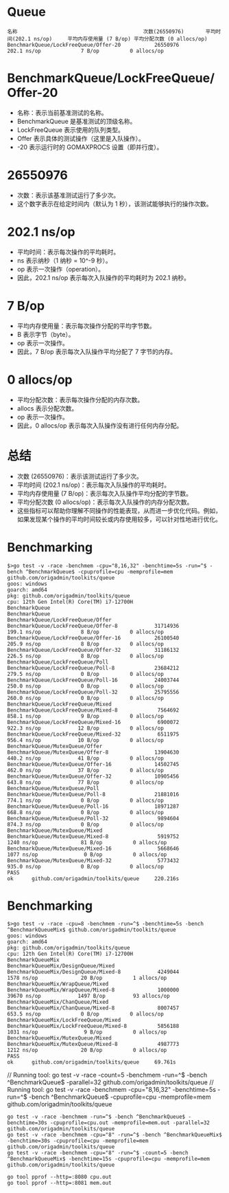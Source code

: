 # Queue

```
名称                                         次数(26550976)       平均时间(202.1 ns/op)     平均内存使用量 (7 B/op) 平均分配次数 (0 allocs/op)
BenchmarkQueue/LockFreeQueue/Offer-20           26550976               202.1 ns/op             7 B/op          0 allocs/op
```
# BenchmarkQueue/LockFreeQueue/Offer-20
- 名称：表示当前基准测试的名称。
- BenchmarkQueue 是基准测试的顶级名称。
- LockFreeQueue 表示使用的队列类型。
- Offer 表示具体的测试操作（这里是入队操作）。
- -20 表示运行时的 GOMAXPROCS 设置（即并行度）。
# 26550976
- 次数：表示该基准测试运行了多少次。
- 这个数字表示在给定时间内（默认为 1 秒），该测试能够执行的操作次数。
# 202.1 ns/op
- 平均时间：表示每次操作的平均耗时。
- ns 表示纳秒（1 纳秒 = 10^-9 秒）。
- op 表示一次操作（operation）。
- 因此，202.1 ns/op 表示每次入队操作的平均耗时为 202.1 纳秒。
# 7 B/op
- 平均内存使用量：表示每次操作分配的平均字节数。
- B 表示字节（byte）。
- op 表示一次操作。
- 因此，7 B/op 表示每次入队操作平均分配了 7 字节的内存。
# 0 allocs/op
- 平均分配次数：表示每次操作分配的内存次数。
- allocs 表示分配次数。
- op 表示一次操作。
- 因此，0 allocs/op 表示每次入队操作没有进行任何内存分配。
# 总结
- 次数 (26550976)：表示该测试运行了多少次。
- 平均时间 (202.1 ns/op)：表示每次入队操作的平均耗时。
- 平均内存使用量 (7 B/op)：表示每次入队操作平均分配的字节数。
- 平均分配次数 (0 allocs/op)：表示每次入队操作的内存分配次数。
- 这些指标可以帮助你理解不同操作的性能表现，从而进一步优化代码。例如，如果发现某个操作的平均时间较长或内存使用较多，可以针对性地进行优化。

# Benchmarking
```
$>go test -v -race -benchmem -cpu="8,16,32" -benchtime=5s -run=^$ -bench ^BenchmarkQueue$ -cpuprofile=cpu -memprofile=mem github.com/origadmin/toolkits/queue
goos: windows
goarch: amd64
pkg: github.com/origadmin/toolkits/queue
cpu: 12th Gen Intel(R) Core(TM) i7-12700H
BenchmarkQueue
BenchmarkQueue
BenchmarkQueue/LockFreeQueue/Offer
BenchmarkQueue/LockFreeQueue/Offer-8            31714936               199.1 ns/op             8 B/op          0 allocs/op
BenchmarkQueue/LockFreeQueue/Offer-16           26100540               205.9 ns/op             8 B/op          0 allocs/op
BenchmarkQueue/LockFreeQueue/Offer-32           31186132               226.5 ns/op             8 B/op          0 allocs/op
BenchmarkQueue/LockFreeQueue/Poll
BenchmarkQueue/LockFreeQueue/Poll-8             23684212               279.5 ns/op             0 B/op          0 allocs/op
BenchmarkQueue/LockFreeQueue/Poll-16            24003744               250.0 ns/op             0 B/op          0 allocs/op
BenchmarkQueue/LockFreeQueue/Poll-32            25795556               260.0 ns/op             0 B/op          0 allocs/op
BenchmarkQueue/LockFreeQueue/Mixed
BenchmarkQueue/LockFreeQueue/Mixed-8             7564692               858.1 ns/op             9 B/op          0 allocs/op
BenchmarkQueue/LockFreeQueue/Mixed-16            6900072               922.3 ns/op            12 B/op          0 allocs/op
BenchmarkQueue/LockFreeQueue/Mixed-32            6511975               956.4 ns/op            10 B/op          0 allocs/op
BenchmarkQueue/MutexQueue/Offer
BenchmarkQueue/MutexQueue/Offer-8               13904630               440.2 ns/op            41 B/op          0 allocs/op
BenchmarkQueue/MutexQueue/Offer-16              14502745               462.0 ns/op            37 B/op          0 allocs/op
BenchmarkQueue/MutexQueue/Offer-32              10905456               643.8 ns/op            77 B/op          0 allocs/op
BenchmarkQueue/MutexQueue/Poll
BenchmarkQueue/MutexQueue/Poll-8                21881016               774.1 ns/op             0 B/op          0 allocs/op
BenchmarkQueue/MutexQueue/Poll-16               18971287               668.8 ns/op             0 B/op          0 allocs/op
BenchmarkQueue/MutexQueue/Poll-32                9894604               874.3 ns/op             0 B/op          0 allocs/op
BenchmarkQueue/MutexQueue/Mixed
BenchmarkQueue/MutexQueue/Mixed-8                5919752              1240 ns/op              81 B/op          0 allocs/op
BenchmarkQueue/MutexQueue/Mixed-16               5668646              1077 ns/op               0 B/op          0 allocs/op
BenchmarkQueue/MutexQueue/Mixed-32               5773432               935.0 ns/op             0 B/op          0 allocs/op
PASS
ok      github.com/origadmin/toolkits/queue     220.216s
```

# Benchmarking
```
$>go test -v -race -cpu=8 -benchmem -run=^$ -benchtime=5s -bench ^BenchmarkQueueMix$ github.com/origadmin/toolkits/queue
goos: windows
goarch: amd64
pkg: github.com/origadmin/toolkits/queue
cpu: 12th Gen Intel(R) Core(TM) i7-12700H
BenchmarkQueueMix
BenchmarkQueueMix/DesignQueue/Mixed
BenchmarkQueueMix/DesignQueue/Mixed-8            4249044              1578 ns/op              20 B/op          1 allocs/op
BenchmarkQueueMix/WrapQueue/Mixed
BenchmarkQueueMix/WrapQueue/Mixed-8              1000000             39670 ns/op            1497 B/op         93 allocs/op
BenchmarkQueueMix/ChanQueue/Mixed
BenchmarkQueueMix/ChanQueue/Mixed-8              8007457               653.5 ns/op             0 B/op          0 allocs/op
BenchmarkQueueMix/LockFreeQueue/Mixed
BenchmarkQueueMix/LockFreeQueue/Mixed-8          5856188              1031 ns/op               9 B/op          0 allocs/op
BenchmarkQueueMix/MutexQueue/Mixed
BenchmarkQueueMix/MutexQueue/Mixed-8             4987773              1212 ns/op              20 B/op          0 allocs/op
PASS
ok      github.com/origadmin/toolkits/queue     69.761s
```

// Running tool: go test -v -race -count=5 -benchmem -run=^$ -bench ^BenchmarkQueue$ -parallel=32 github.com/origadmin/toolkits/queue
// Running tool: go test -v -race -benchmem -cpu="8,16,32" -benchtime=5s -run=^$ -bench ^BenchmarkQueue$ -cpuprofile=cpu -memprofile=mem github.com/origadmin/toolkits/queue
```shell
go test -v -race -benchmem -run=^$ -bench ^BenchmarkQueue$ -benchtime=30s -cpuprofile=cpu.out -memprofile=mem.out -parallel=32 github.com/origadmin/toolkits/queue
go test -v -race -benchmem -cpu="8" -run=^$ -bench ^BenchmarkQueueMix$ -benchtime=30s -cpuprofile=cpu -memprofile=mem github.com/origadmin/toolkits/queue
go test -v -race -benchmem -cpu="8" -run=^$ -count=5 -bench ^BenchmarkQueueMix$ -benchtime=15s -cpuprofile=cpu -memprofile=mem github.com/origadmin/toolkits/queue

go tool pprof --http=:8080 cpu.out
go tool pprof --http=:8081 mem.out
```


